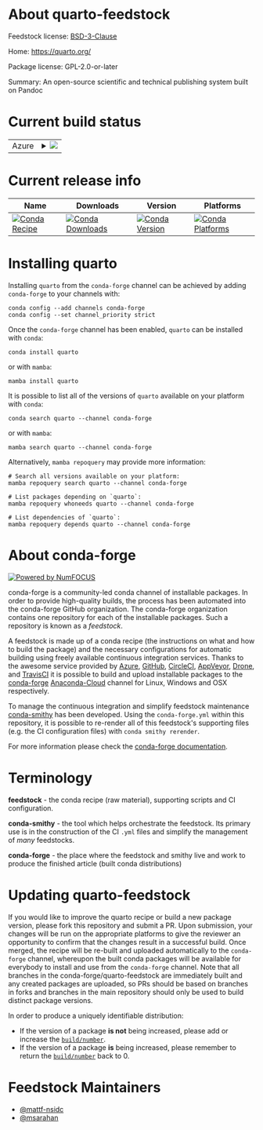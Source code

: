 About quarto-feedstock
======================

Feedstock license: [BSD-3-Clause](https://github.com/conda-forge/quarto-feedstock/blob/main/LICENSE.txt)

Home: https://quarto.org/

Package license: GPL-2.0-or-later

Summary: An open-source scientific and technical publishing system built on Pandoc

Current build status
====================


<table>
    
  <tr>
    <td>Azure</td>
    <td>
      <details>
        <summary>
          <a href="https://dev.azure.com/conda-forge/feedstock-builds/_build/latest?definitionId=17182&branchName=main">
            <img src="https://dev.azure.com/conda-forge/feedstock-builds/_apis/build/status/quarto-feedstock?branchName=main">
          </a>
        </summary>
        <table>
          <thead><tr><th>Variant</th><th>Status</th></tr></thead>
          <tbody><tr>
              <td>linux_64</td>
              <td>
                <a href="https://dev.azure.com/conda-forge/feedstock-builds/_build/latest?definitionId=17182&branchName=main">
                  <img src="https://dev.azure.com/conda-forge/feedstock-builds/_apis/build/status/quarto-feedstock?branchName=main&jobName=linux&configuration=linux%20linux_64_" alt="variant">
                </a>
              </td>
            </tr><tr>
              <td>osx_64</td>
              <td>
                <a href="https://dev.azure.com/conda-forge/feedstock-builds/_build/latest?definitionId=17182&branchName=main">
                  <img src="https://dev.azure.com/conda-forge/feedstock-builds/_apis/build/status/quarto-feedstock?branchName=main&jobName=osx&configuration=osx%20osx_64_" alt="variant">
                </a>
              </td>
            </tr><tr>
              <td>osx_arm64</td>
              <td>
                <a href="https://dev.azure.com/conda-forge/feedstock-builds/_build/latest?definitionId=17182&branchName=main">
                  <img src="https://dev.azure.com/conda-forge/feedstock-builds/_apis/build/status/quarto-feedstock?branchName=main&jobName=osx&configuration=osx%20osx_arm64_" alt="variant">
                </a>
              </td>
            </tr><tr>
              <td>win_64</td>
              <td>
                <a href="https://dev.azure.com/conda-forge/feedstock-builds/_build/latest?definitionId=17182&branchName=main">
                  <img src="https://dev.azure.com/conda-forge/feedstock-builds/_apis/build/status/quarto-feedstock?branchName=main&jobName=win&configuration=win%20win_64_" alt="variant">
                </a>
              </td>
            </tr>
          </tbody>
        </table>
      </details>
    </td>
  </tr>
</table>

Current release info
====================

| Name | Downloads | Version | Platforms |
| --- | --- | --- | --- |
| [![Conda Recipe](https://img.shields.io/badge/recipe-quarto-green.svg)](https://anaconda.org/conda-forge/quarto) | [![Conda Downloads](https://img.shields.io/conda/dn/conda-forge/quarto.svg)](https://anaconda.org/conda-forge/quarto) | [![Conda Version](https://img.shields.io/conda/vn/conda-forge/quarto.svg)](https://anaconda.org/conda-forge/quarto) | [![Conda Platforms](https://img.shields.io/conda/pn/conda-forge/quarto.svg)](https://anaconda.org/conda-forge/quarto) |

Installing quarto
=================

Installing `quarto` from the `conda-forge` channel can be achieved by adding `conda-forge` to your channels with:

```
conda config --add channels conda-forge
conda config --set channel_priority strict
```

Once the `conda-forge` channel has been enabled, `quarto` can be installed with `conda`:

```
conda install quarto
```

or with `mamba`:

```
mamba install quarto
```

It is possible to list all of the versions of `quarto` available on your platform with `conda`:

```
conda search quarto --channel conda-forge
```

or with `mamba`:

```
mamba search quarto --channel conda-forge
```

Alternatively, `mamba repoquery` may provide more information:

```
# Search all versions available on your platform:
mamba repoquery search quarto --channel conda-forge

# List packages depending on `quarto`:
mamba repoquery whoneeds quarto --channel conda-forge

# List dependencies of `quarto`:
mamba repoquery depends quarto --channel conda-forge
```


About conda-forge
=================

[![Powered by
NumFOCUS](https://img.shields.io/badge/powered%20by-NumFOCUS-orange.svg?style=flat&colorA=E1523D&colorB=007D8A)](https://numfocus.org)

conda-forge is a community-led conda channel of installable packages.
In order to provide high-quality builds, the process has been automated into the
conda-forge GitHub organization. The conda-forge organization contains one repository
for each of the installable packages. Such a repository is known as a *feedstock*.

A feedstock is made up of a conda recipe (the instructions on what and how to build
the package) and the necessary configurations for automatic building using freely
available continuous integration services. Thanks to the awesome service provided by
[Azure](https://azure.microsoft.com/en-us/services/devops/), [GitHub](https://github.com/),
[CircleCI](https://circleci.com/), [AppVeyor](https://www.appveyor.com/),
[Drone](https://cloud.drone.io/welcome), and [TravisCI](https://travis-ci.com/)
it is possible to build and upload installable packages to the
[conda-forge](https://anaconda.org/conda-forge) [Anaconda-Cloud](https://anaconda.org/)
channel for Linux, Windows and OSX respectively.

To manage the continuous integration and simplify feedstock maintenance
[conda-smithy](https://github.com/conda-forge/conda-smithy) has been developed.
Using the ``conda-forge.yml`` within this repository, it is possible to re-render all of
this feedstock's supporting files (e.g. the CI configuration files) with ``conda smithy rerender``.

For more information please check the [conda-forge documentation](https://conda-forge.org/docs/).

Terminology
===========

**feedstock** - the conda recipe (raw material), supporting scripts and CI configuration.

**conda-smithy** - the tool which helps orchestrate the feedstock.
                   Its primary use is in the construction of the CI ``.yml`` files
                   and simplify the management of *many* feedstocks.

**conda-forge** - the place where the feedstock and smithy live and work to
                  produce the finished article (built conda distributions)


Updating quarto-feedstock
=========================

If you would like to improve the quarto recipe or build a new
package version, please fork this repository and submit a PR. Upon submission,
your changes will be run on the appropriate platforms to give the reviewer an
opportunity to confirm that the changes result in a successful build. Once
merged, the recipe will be re-built and uploaded automatically to the
`conda-forge` channel, whereupon the built conda packages will be available for
everybody to install and use from the `conda-forge` channel.
Note that all branches in the conda-forge/quarto-feedstock are
immediately built and any created packages are uploaded, so PRs should be based
on branches in forks and branches in the main repository should only be used to
build distinct package versions.

In order to produce a uniquely identifiable distribution:
 * If the version of a package **is not** being increased, please add or increase
   the [``build/number``](https://docs.conda.io/projects/conda-build/en/latest/resources/define-metadata.html#build-number-and-string).
 * If the version of a package **is** being increased, please remember to return
   the [``build/number``](https://docs.conda.io/projects/conda-build/en/latest/resources/define-metadata.html#build-number-and-string)
   back to 0.

Feedstock Maintainers
=====================

* [@mattf-nsidc](https://github.com/mattf-nsidc/)
* [@msarahan](https://github.com/msarahan/)

